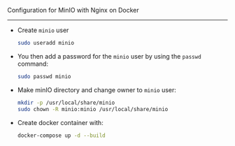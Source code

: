 Configuration for MinIO with Nginx on Docker 

----
- Create `minio` user
    ```bash
    sudo useradd minio
    ```

- You then add a password for the `minio` user by using the `passwd` command:

    ```bash
    sudo passwd minio
    ```

- Make minIO directory and change owner to `minio` user:


    ```bash
    mkdir -p /usr/local/share/minio
    sudo chown -R minio:minio /usr/local/share/minio
    ```

- Create docker container with:

    ```bash
    docker-compose up -d --build
    ```
